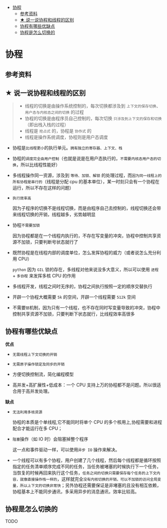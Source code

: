 - [协程](#协程)
  - [参考资料](#参考资料)
  - [★ 说一说协程和线程的区别](#-说一说协程和线程的区别)
  - [协程有哪些优缺点](#协程有哪些优缺点)
  - [协程是怎么切换的](#协程是怎么切换的)

# 协程

## 参考资料

## ★ 说一说协程和线程的区别

> - 线程的切换是由操作系统控制的，每次切换都涉及到 `上下文的保存切换`、`用户态与内核态之间的切换` 的过程
> - 协程的切换是由程序员自己控制的，每次切换 `只涉及到上下文的保存和切换`（即出栈入栈的过程）
> - 线程是 `抢占式` 的，协程是 `协作式` 的
> - 线程是操作系统调度，协程则是用户态调度

- 协程是`比线程更小`的执行单元。`拥有独立的寄存器、上下文、栈`

- 协程的`调度完全由用户控制`（也就是说是在用户态执行的，`不需要内核态用户态的切换`，所以比线程性能好）

- 多线程操作同一资源，涉及到 `等待、加锁、解锁` 的处理过程，而`因为同一线程上的所有协程是串行的`（线程是分配 cpu 的基本单位），某一时刻只会有一个协程在运行，所以不存在这样的问题）

- `执行效率高`

  因为子程序的切换不是线程切换，而是由程序自己去控制的，线程切换还会带来线程切换的开销，线程越多，劣势越明显

- 协程`不需要加锁`

  因为协程都是在一个线程内执行的，不存在写变量的冲突，协程中控制共享资源不加锁，只要判断号状态就行了

- 既然协程是在线程内部的调度单位，怎么发挥协程的威力（或者说怎么充分利用 CPU）

  `python` 因为 `GIL` 锁的存在，多线程对他来说没多大意义，所以可以使用 `进程` + `多协程` 来发挥多核 CPU 的作用

- 多线程开发，线程之间时无序的，协程之间执行按照一定的顺序交替执行

- 开辟一个协程大概需要 `5k` 的空间，开辟一个线程需要 `512k` 空间

- 不需要`锁`机制，因为只有一个线程，也不存在同时写变量导致的冲突，协程中控制共享资源不加锁，只要判断下状态就行，比线程效率高很多

## 协程有哪些优缺点

**优点**

- `无需线程上下文切换的开销`

- `无需原子操作锁定及同步的开销`

- 方便切换控制流，简化编程模型

- 高并发+高扩展性+低成本：一个 CPU 支持上万的协程都不是问题。所以很适合用于高并发处理。

**缺点**

- `无法利用多核资源`

  协程的本质是个单线程,它不能同时将单个 CPU 的多个核用上,协程需要和进程配合才能运行在多 CPU；

- `阻塞`操作（如 IO 时）会阻塞掉整个程序

  这一点和事件驱动一样，可以使用`异步 IO` 操作来解决。

- 一个线程可以有多个协程，用户创建了几个线程，然后每个线程都是循环按照指定的任务清单顺序完成不同的任务，当任务被堵塞的时候执行下一个任务，当恢复的时候再回来执行这个任务，`任务之间的切换只需要保存每个任务的上下文内容，就像直接操作栈一样的`，这样就完全`没有内核切换的开销，可以不加锁的访问全局变量，所以上下文的切换非常快`；另外协程还需要保证是非堵塞的且没有相互依赖，协程基本上不能同步通讯，多采用异步的消息通讯，效率比较高。

## 协程是怎么切换的

TODO
